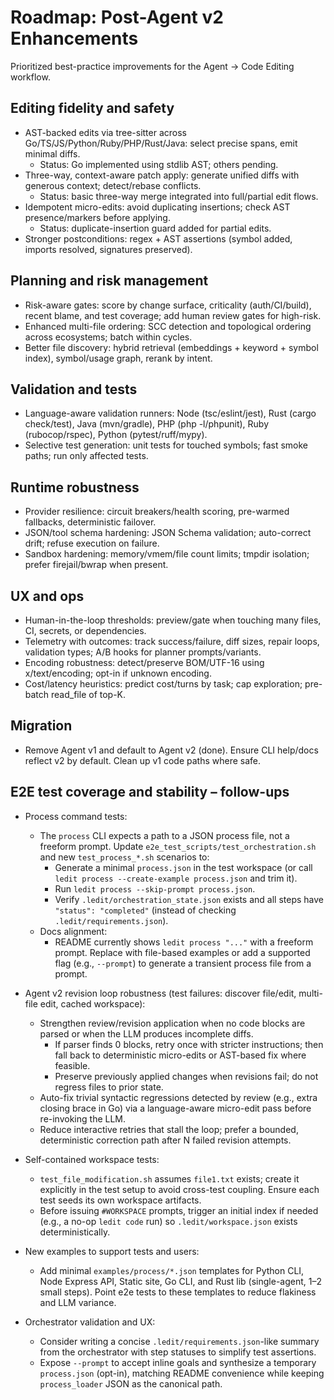 # Roadmap: Post-Agent v2 Enhancements

Prioritized best-practice improvements for the Agent → Code Editing workflow.

## Editing fidelity and safety
- AST-backed edits via tree-sitter across Go/TS/JS/Python/Ruby/PHP/Rust/Java: select precise spans, emit minimal diffs.
  - Status: Go implemented using stdlib AST; others pending.
- Three-way, context-aware patch apply: generate unified diffs with generous context; detect/rebase conflicts.
  - Status: basic three-way merge integrated into full/partial edit flows.
- Idempotent micro-edits: avoid duplicating insertions; check AST presence/markers before applying.
  - Status: duplicate-insertion guard added for partial edits.
- Stronger postconditions: regex + AST assertions (symbol added, imports resolved, signatures preserved).

## Planning and risk management
- Risk-aware gates: score by change surface, criticality (auth/CI/build), recent blame, and test coverage; add human review gates for high-risk.
- Enhanced multi-file ordering: SCC detection and topological ordering across ecosystems; batch within cycles.
- Better file discovery: hybrid retrieval (embeddings + keyword + symbol index), symbol/usage graph, rerank by intent.

## Validation and tests
- Language-aware validation runners: Node (tsc/eslint/jest), Rust (cargo check/test), Java (mvn/gradle), PHP (php -l/phpunit), Ruby (rubocop/rspec), Python (pytest/ruff/mypy).
- Selective test generation: unit tests for touched symbols; fast smoke paths; run only affected tests.

## Runtime robustness
- Provider resilience: circuit breakers/health scoring, pre-warmed fallbacks, deterministic failover.
- JSON/tool schema hardening: JSON Schema validation; auto-correct drift; refuse execution on failure.
- Sandbox hardening: memory/vmem/file count limits; tmpdir isolation; prefer firejail/bwrap when present.

## UX and ops
- Human-in-the-loop thresholds: preview/gate when touching many files, CI, secrets, or dependencies.
- Telemetry with outcomes: track success/failure, diff sizes, repair loops, validation types; A/B hooks for planner prompts/variants.
- Encoding robustness: detect/preserve BOM/UTF-16 using x/text/encoding; opt-in if unknown encoding.
- Cost/latency heuristics: predict cost/turns by task; cap exploration; pre-batch read_file of top-K.

## Migration
- Remove Agent v1 and default to Agent v2 (done). Ensure CLI help/docs reflect v2 by default. Clean up v1 code paths where safe.


## E2E test coverage and stability – follow-ups

- Process command tests:
  - The `process` CLI expects a path to a JSON process file, not a freeform prompt. Update `e2e_test_scripts/test_orchestration.sh` and new `test_process_*.sh` scenarios to:
    - Generate a minimal `process.json` in the test workspace (or call `ledit process --create-example process.json` and trim it).
    - Run `ledit process --skip-prompt process.json`.
    - Verify `.ledit/orchestration_state.json` exists and all steps have `"status": "completed"` (instead of checking `.ledit/requirements.json`).
  - Docs alignment:
    - README currently shows `ledit process "..."` with a freeform prompt. Replace with file-based examples or add a supported flag (e.g., `--prompt`) to generate a transient process file from a prompt.

- Agent v2 revision loop robustness (test failures: discover file/edit, multi-file edit, cached workspace):
  - Strengthen review/revision application when no code blocks are parsed or when the LLM produces incomplete diffs.
    - If parser finds 0 blocks, retry once with stricter instructions; then fall back to deterministic micro-edits or AST-based fix where feasible.
    - Preserve previously applied changes when revisions fail; do not regress files to prior state.
  - Auto-fix trivial syntactic regressions detected by review (e.g., extra closing brace in Go) via a language-aware micro-edit pass before re-invoking the LLM.
  - Reduce interactive retries that stall the loop; prefer a bounded, deterministic correction path after N failed revision attempts.

- Self-contained workspace tests:
  - `test_file_modification.sh` assumes `file1.txt` exists; create it explicitly in the test setup to avoid cross-test coupling. Ensure each test seeds its own workspace artifacts.
  - Before issuing `#WORKSPACE` prompts, trigger an initial index if needed (e.g., a no-op `ledit code` run) so `.ledit/workspace.json` exists deterministically.

- New examples to support tests and users:
  - Add minimal `examples/process/*.json` templates for Python CLI, Node Express API, Static site, Go CLI, and Rust lib (single-agent, 1–2 small steps). Point e2e tests to these templates to reduce flakiness and LLM variance.

- Orchestrator validation and UX:
  - Consider writing a concise `.ledit/requirements.json`-like summary from the orchestrator with step statuses to simplify test assertions.
  - Expose `--prompt` to accept inline goals and synthesize a temporary `process.json` (opt-in), matching README convenience while keeping `process_loader` JSON as the canonical path.

